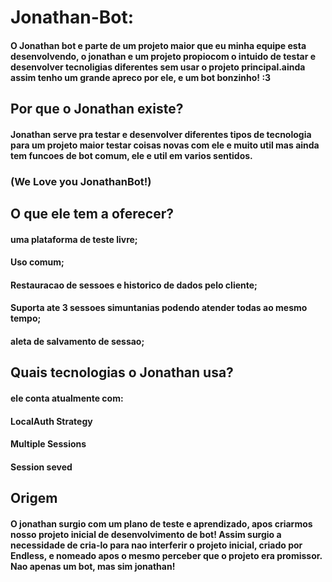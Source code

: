 # Jonathan-Bot:

#### O Jonathan bot e parte de um projeto maior que eu minha equipe esta desenvolvendo, o jonathan e um projeto propiocom o intuido de testar e desenvolver tecnoligias diferentes sem usar o projeto principal.ainda assim tenho um grande apreco por ele, e um bot bonzinho! :3

## Por que o Jonathan existe?

#### Jonathan serve pra testar e desenvolver diferentes tipos de tecnologia para um projeto maior testar coisas novas com ele e muito util mas ainda tem funcoes de bot comum, ele e util em varios sentidos.
### (We Love you JonathanBot!) 

## O que ele tem a oferecer?

#### uma plataforma de teste livre;
#### Uso comum;
#### Restauracao de sessoes e historico de dados pelo cliente;
#### Suporta ate 3 sessoes simuntanias podendo atender todas ao mesmo tempo;
#### aleta de salvamento de sessao;

## Quais tecnologias o Jonathan usa?

#### ele conta atualmente com:
#### LocalAuth Strategy
#### Multiple Sessions
#### Session seved

## Origem

#### O jonathan surgio com um plano de teste e aprendizado, apos criarmos nosso projeto inicial de desenvolvimento de bot! Assim surgio a necessidade de cria-lo para nao interferir o projeto inicial, criado por Endless, e nomeado apos o mesmo perceber que o projeto era promissor. Nao apenas um bot, mas sim jonathan!